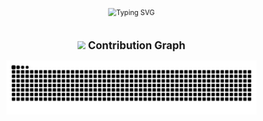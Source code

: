 <div align="center">
  <img src="https://readme-typing-svg.herokuapp.com?font=JetBrains+Mono&weight=600&size=30&duration=3000&pause=1000&color=4776E6&center=true&vCenter=true&width=600&lines=Hello!" alt="Typing SVG" />
</div>

<br/>

<!-- 3D Contribution Calendar -->
<div align="center">
  <h2>
    <img src="https://media.giphy.com/media/v1.Y2lkPTc5MGI3NjExNzFiMzVkMzUzZDRhMzBkMzQzYzM5ZDk5ZWM5ZDQ5MzhhYTI2YTRlYiZlcD12MV9pbnRlcm5hbF9naWZzX2dpZklkJmN0PWc/heIX5HfWgEYlEcrAx8/giphy.gif" width="25px">
    Contribution Graph
  </h2>
  <picture>
    <source media="(prefers-color-scheme: dark)" srcset="https://raw.githubusercontent.com/DudeGuuud/DudeGuuud/output/github-contribution-grid-snake-dark.svg">
    <source media="(prefers-color-scheme: light)" srcset="https://raw.githubusercontent.com/DudeGuuud/DudeGuuud/output/github-contribution-grid-snake.svg">
    <img alt="github contribution grid snake animation" src="https://raw.githubusercontent.com/DudeGuuud/DudeGuuud/output/github-contribution-grid-snake.svg">
  </picture>
</div>
